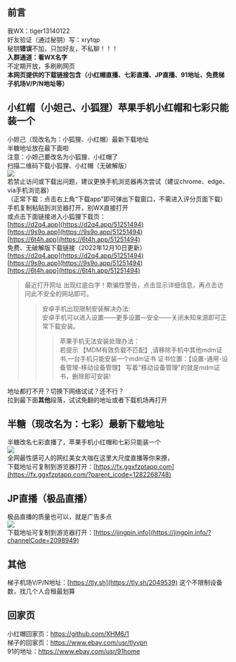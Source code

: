 ## 前言
我WX：tiger13140122  
好友验证（通过秘钥）写：xrytqp  
秘钥**错误**不加，只加好友，不私聊！！！  
**入群通道：看WX名字**   
不定期开放，多刷刷网页        
**本网页提供的下载链接包含（小红帽直播、七彩直播、JP直播、91地址、免费梯子机场V/P/N地址等）**   
## 小红帽（小妲己、小狐狸）苹果手机小红帽和七彩只能装一个
小妲己（现改名为：小狐狸、小红帽）最新下载地址  
半糖地址放在最下面啦  
注意：小妲己要改名为小狐狸、小红帽了  
扫描二维码下载小狐狸、小红帽（无破解版）  
<img src="https://github.com/xhm26/1/blob/main/106.jpg" />  
若禁止访问或下载出问题，建议更换手机浏览器再次尝试（建议chrome、edge、via手机浏览器）  
（正常下载：点击右上角“下载app”即可弹出下载窗口，不需进入评分页面下载）  
手机复制粘贴到浏览器打开，别WX直接打开  
或点击下面链接进入小狐狸下载页：   
[https://d2q4.app](https://d2q4.app/51251494)  
[https://9s9o.app](https://9s9o.app/51251494)  
[https://6t4h.app](https://6t4h.app/51251494)   
免费、无破解版下载链接（2022年12月10日更新）   
[https://d2q4.app](https://d2q4.app/51251494)  
[https://9s9o.app](https://9s9o.app/51251494)  
[https://6t4h.app](https://6t4h.app/51251494)   

>最近打开网址 出现红底白字！欺骗性警告，点击显示详细信息，再点击访问此不安全的网站即可。  
>>安卓手机出现限制安装解决办法:  
安卓手机可以进入设置——更多设置—安全——关闭未知来源即可正常下载安装。  
>>>苹果手机无法安装处理办法：  
若提示 【MDM有效负载不匹配】,请移除手机中其他mdm证书,一台手机只能安装一个mdm证书
证书位置：【设置-通用-设备管理-移动设备管理】
写着"移动设备管理"的就是mdm证书，删除即可安装!  

地址都打不开？切换下网络试试？还不行？  
拉到最下面**其他**段落，试试免翻的地址或者下载机场再打开  
## 半糖（现改名为：七彩）最新下载地址  
半糖改名七彩直播了，苹果手机小红帽和七彩只能装一个  
<img src="https://github.com/xhm26/2/blob/main/108.jpg" />  
全网最性感可人的网红美女大咖在这里大尺度直播等你来撩，  
下载地址可复制到游览器打开：[https://fx.ggxfzptapp.com](https://fx.ggxfzptapp.com/?parent_icode=1282268748)  
## JP直播（极品直播）  
极品直播的质量也可以，就是广告多点  
<img src="https://github.com/cc10240/1/blob/main/109.jpg" />  
下载地址可复制到游览器打开：[https://jingpin.info](https://jingpin.info/?channelCode=2098949)    
## 其他  
梯子机场V/P/N地址：[https://tly.sh](https://tly.sh/2049539) 这个不限制设备数，找几个人合租最划算  
## 回家页
小红帽回家页：https://github.com/XHM6/1  
梯子的回家页：https://www.ebay.com/usr/tlyvpn  
91的地址：https://www.ebay.com/usr/91home  
